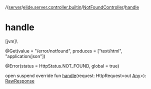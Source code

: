 //[server](../../../index.md)/[elide.server.controller.builtin](../index.md)/[NotFoundController](index.md)/[handle](handle.md)

# handle

[jvm]\

@Get(value = &quot;/error/notfound&quot;, produces = [&quot;text/html&quot;, &quot;application/json&quot;])

@Error(status = HttpStatus.NOT_FOUND, global = true)

open suspend override fun [handle](handle.md)(request: HttpRequest&lt;out [Any](https://kotlinlang.org/api/latest/jvm/stdlib/kotlin/-any/index.html)&gt;): [RawResponse](../../elide.server/index.md#852884585%2FClasslikes%2F-1343588467)
